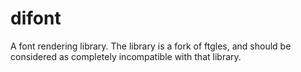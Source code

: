 # difont
A font rendering library.  The library is a fork of ftgles, and should be considered as completely incompatible with that library.

